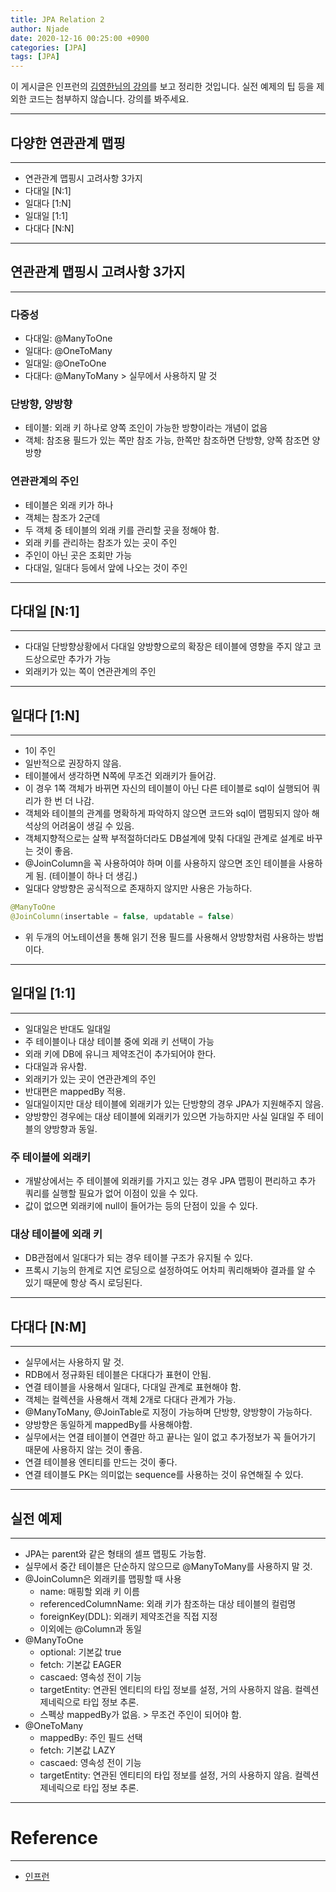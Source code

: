 ```yaml
---
title: JPA Relation 2
author: Njade
date: 2020-12-16 00:25:00 +0900
categories: [JPA]
tags: [JPA]
---
```


이 게시글은 인프런의 [김영한님의 강의](https://www.inflearn.com/course/ORM-JPA-Basic)를 보고 정리한 것입니다.
실전 예제의 팁 등을 제외한 코드는 첨부하지 않습니다. 강의를 봐주세요.

---

## 다양한 연관관계 맵핑
---
* 연관관계 맵핑시 고려사항 3가지
* 다대일 [N:1]
* 일대다 [1:N]
* 일대일 [1:1]
* 다대다 [N:N]

---

## 연관관계 맵핑시 고려사항 3가지
---
### 다중성
* 다대일: @ManyToOne
* 일대다: @OneToMany
* 일대일: @OneToOne
* 다대다: @ManyToMany > 실무에서 사용하지 말 것

### 단방향, 양방향
* 테이블: 외래 키 하나로 양쪽 조인이 가능한 방향이라는 개념이 없음
* 객체: 참조용 필드가 있는 쪽만 참조 가능, 한쪽만 참조하면 단방향, 양쪽 참조면 양방향

### 연관관계의 주인
* 테이블은 외래 키가 하나
* 객체는 참조가 2군데
* 두 객체 중 테이블의 외래 키를 관리할 곳을 정해야 함.
* 외래 키를 관리하는 참조가 있는 곳이 주인
* 주인이 아닌 곳은 조회만 가능
* 다대일, 일대다 등에서 앞에 나오는 것이 주인

---

## 다대일 [N:1]
---
* 다대일 단방향상황에서 다대일 양방향으로의 확장은 테이블에 영향을 주지 않고 코드상으로만 추가가 가능
* 외래키가 있는 쪽이 연관관계의 주인

---

## 일대다 [1:N]
---
* 1이 주인
* 일반적으로 권장하지 않음.
* 테이블에서 생각하면 N쪽에 무조건 외래키가 들어감.
* 이 경우 1쪽 객체가 바뀌면 자신의 테이블이 아닌 다른 테이블로 sql이 실행되어 쿼리가 한 번 더 나감.
* 객체와 테이블의 관계를 명확하게 파악하지 않으면 코드와 sql이 맵핑되지 않아 해석상의 어려움이 생길 수 있음.
* 객체지향적으로는 살짝 부적절하더라도 DB설계에 맞춰 다대일 관계로 설계로 바꾸는 것이 좋음.
* @JoinColumn을 꼭 사용하여야 하며 이를 사용하지 않으면 조인 테이블을 사용하게 됨. (테이블이 하나 더 생김.) 
* 일대다 양방향은 공식적으로 존재하지 않지만 사용은 가능하다.
```java
@ManyToOne
@JoinColumn(insertable = false, updatable = false)
```
* 위 두개의 어노테이션을 통해 읽기 전용 필드를 사용해서 양방향처럼 사용하는 방법이다.

---

## 일대일 [1:1]
---
* 일대일은 반대도 일대일
* 주 테이블이나 대상 테이블 중에 외래 키 선택이 가능
* 외래 키에 DB에 유니크 제약조건이 추가되어야 한다.
* 다대일과 유사함.
* 외래키가 있는 곳이 연관관계의 주인
* 반대편은 mappedBy 적용.
* 일대일이지만 대상 테이블에 외래키가 있는 단방향의 경우 JPA가 지원해주지 않음.
* 양방향인 경우에는 대상 테이블에 외래키가 있으면 가능하지만 사실 일대일 주 테이블의 양방향과 동일.

### 주 테이블에 외래키
* 개발상에서는 주 테이블에 외래키를 가지고 있는 경우 JPA 맵핑이 편리하고 추가 쿼리를 실행할 필요가 없어 이점이 있을 수 있다.
* 값이 없으면 외래키에 null이 들어가는 등의 단점이 있을 수 있다.

### 대상 테이블에 외래 키
* DB관점에서 일대다가 되는 경우 테이블 구조가 유지될 수 있다.
* 프록시 기능의 한계로 지연 로딩으로 설정하여도 어차피 쿼리해봐야 결과를 알 수 있기 때문에 항상 즉시 로딩된다.

---

## 다대다 [N:M]
---
* 실무에서는 사용하지 말 것.
* RDB에서 정규화된 테이블은 다대다가 표현이 안됨.
* 연결 테이블을 사용해서 일대다, 다대일 관계로 표현해야 함.
* 객체는 컬렉션을 사용해서 객체 2개로 다대다 관계가 가능.
* @ManyToMany, @JoinTable로 지정이 가능하며 단방향, 양방향이 가능하다.
* 양방향은 동일하게 mappedBy를 사용해야함.
* 실무에서는 연결 테이블이 연결만 하고 끝나는 일이 없고 추가정보가 꼭 들어가기 때문에 사용하지 않는 것이 좋음.
* 연결 테이블용 엔티티를 만드는 것이 좋다.
* 연결 테이블도 PK는 의미없는 sequence를 사용하는 것이 유연해질 수 있다.

---

## 실전 예제
---
* JPA는 parent와 같은 형태의 셀프 맵핑도 가능함.
* 실무에서 중간 테이블은 단순하지 않으므로 @ManyToMany를 사용하지 말 것.
* @JoinColumn은 외래키를 맵핑할 때 사용
  * name: 매핑할 외래 키 이름
  * referencedColumnName: 외래 키가 참조하는 대상 테이블의 컬럼명
  * foreignKey(DDL): 외래키 제약조건을 직접 지정
  * 이외에는 @Column과 동일
* @ManyToOne
  * optional: 기본값 true
  * fetch: 기본값 EAGER
  * cascaed: 영속성 전이 기능
  * targetEntity: 연관된 엔티티의 타입 정보를 설정, 거의 사용하지 않음. 컬렉션 제네릭으로 타입 정보 추론.
  * 스펙상 mappedBy가 없음. > 무조건 주인이 되어야 함.
* @OneToMany
  * mappedBy: 주인 필드 선택
  * fetch: 기본값 LAZY
  * cascaed: 영속성 전이 기능
  * targetEntity: 연관된 엔티티의 타입 정보를 설정, 거의 사용하지 않음. 컬렉션 제네릭으로 타입 정보 추론.
  
---

# Reference
---
- [인프런](https://www.inflearn.com/course/ORM-JPA-Basic)
